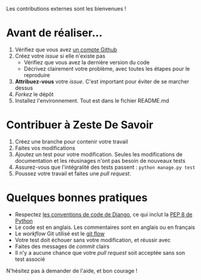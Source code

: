 Les contributions externes sont les bienvenues !

# Avant de réaliser...

1. Vérifiez que vous avez [un compte Github](https://github.com/signup/free)
2. Créez votre _issue_ si elle n'existe pas
	* Vérifiez que vous avez la dernière version du code
    * Décrivez clairement votre problème, avec toutes les étapes pour le reproduire
3. **Attribuez-vous** votre _issue_. C'est important pour éviter de se marcher dessus
4. _Forkez_ le dépôt
5. Installez l'environnement. Tout est dans le fichier README.md

# Contribuer à Zeste De Savoir

1. Créez une branche pour contenir votre travail
2. Faites vos modifications
3. Ajoutez un test pour votre modification. Seules les modifications de documentation et les réusinages n'ont pas besoin de nouveaux tests
4. Assurez-vous que l'intégralité des tests passent : `python manage.py test`
5. Poussez votre travail et faites une _pull request_.

# Quelques bonnes pratiques

* Respectez [les conventions de code de Django](https://docs.djangoproject.com/en/1.6/internals/contributing/writing-code/coding-style/), ce qui inclut la [PEP 8 de Python](http://legacy.python.org/dev/peps/pep-0008/)
* Le code est en anglais. Les commentaires sont en anglais ou en français
* Le _workflow_ Git utilisé est le [git flow](http://nvie.com/posts/a-successful-git-branching-model/)
* Votre test doit échouer sans votre modification, et réussir avec
* Faites des messages de _commit_ clairs
* Il n'y a aucune chance que votre _pull request_ soit acceptée sans son test associé

N'hésitez pas à demander de l'aide, et bon courage !
